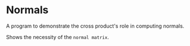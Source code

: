 # Normals

A program to demonstrate the cross product's role in computing normals.

Shows the necessity of the `normal matrix`.

